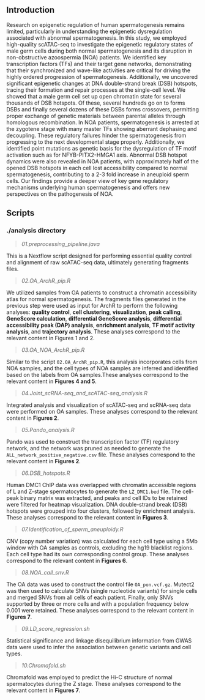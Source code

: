 ## Introduction 


Research on epigenetic regulation of human spermatogenesis remains limited, particularly in understanding the epigenetic dysregulation associated with abnormal spermatogenesis. In this study, we employed high-quality scATAC-seq to investigate the epigenetic regulatory states of male germ cells during both normal spermatogenesis and its disruption in non-obstructive azoospermia (NOA) patients. We identified key transcription factors (TFs) and their target gene networks, demonstrating that their synchronized and wave-like activities are critical for driving the highly ordered progression of spermatogenesis. Additionally, we uncovered significant epigenetic changes at DNA double-strand break (DSB) hotspots, tracing their formation and repair processes at the single-cell level. We showed that a male germ cell set up open chromatin state for several thousands of DSB hotspots. Of these, several hundreds go on to forms DSBs and finally several dozens of these DSBs forms crossovers, permitting proper exchange of genetic materials between parental alleles through homologous recombination. In NOA patients, spermatogenesis is arrested at the zygotene stage with many master TFs showing aberrant dephasing and decoupling. These regulatory failures hinder the spermatogenesis from progressing to the next developmental stage properly. Additionally, we identified point mutations as genetic basis for the dysregulation of TF motif activation such as for NFYB-PITX2-HMGA1 axis. Abnormal DSB hotspot dynamics were also revealed in NOA patients, with approximately half of the opened DSB hotspots in each cell lost accessibility compared to normal spermatogenesis, contributing to a 2-3 fold increase in aneuploid sperm cells. Our findings provide a deeper view of key gene regulatory mechanisms underlying human spermatogenesis and offers new perspectives on the pathogenesis of NOA.

## Scripts
### ./analysis directory
> *01.preprocessing_pipeline.java*

This is a Nextflow script designed for performing essential quality control and alignment of raw scATAC-seq data, ultimately generating fragments files.

> *02.OA_ArchR_pip.R*

We utilized samples from OA patients to construct a chromatin accessibility atlas for normal spermatogenesis. The fragments files generated in the previous step were used as input for ArchR to perform the following analyses: **quality control**, **cell clustering**, **visualization**, **peak calling**, **GeneScore calculation**, **differential GeneScore analysis**, **differential accessibility peak (DAP) analysis**, **enrichment analysis**, **TF motif activity analysis**, and **trajectory analysis**. These analyses correspond to the relevant content in Figures 1 and 2.

> *03.OA_NOA_ArchR_pip.R*

Similar to the script `02.OA_ArchR_pip.R`, this analysis incorporates cells from NOA samples, and the cell types of NOA samples are inferred and identified based on the labels from OA samples.These analyses correspond to the relevant content in **Figures 4 and 5**.

> *04.Joint_scRNA-seq_and_scATAC-seq_analysis.R*

Integrated analysis and visualization of scATAC-seq and scRNA-seq data were performed on OA samples. These analyses correspond to the relevant content in **Figures 2**.

> *05.Pando_analysis.R*

Pando was used to construct the transcription factor (TF) regulatory network, and the network was pruned as needed to generate the `ALL_network_positive_negative.csv` file. These analyses correspond to the relevant content in **Figures 2**.

> *06.DSB_hotspots.R*

Human DMC1 ChIP data was overlapped with chromatin accessible regions of L and Z-stage spermatocytes to generate the `LZ_DMC1.bed` file. The cell-peak binary matrix was extracted, and peaks and cell IDs to be retained were filtered for heatmap visualization. DNA double-strand break (DSB) hotspots were grouped into four clusters, followed by enrichment analysis. These analyses correspond to the relevant content in **Figures 3**.

> *07.Identification_of_sperm_aneuploidy.R*

CNV (copy number variation) was calculated for each cell type using a 5Mb window with OA samples as controls, excluding the hg19 blacklist regions. Each cell type had its own corresponding control group. These analyses correspond to the relevant content in **Figures 6**.

> *08.NOA_call_snv.R*

The OA data was used to construct the control file `OA_pon.vcf.gz`. Mutect2 was then used to calculate SNVs (single nucleotide variants) for single cells and merged SNVs from all cells of each patient. Finally, only SNVs supported by three or more cells and with a population frequency below 0.001 were retained. These analyses correspond to the relevant content in **Figures 7**.

> *09.LD_score_regression.sh*

Statistical significance and linkage disequilibrium information from GWAS data were used to infer the association between genetic variants and cell types.

> *10.Chromafold.sh*

Chromafold was employed to predict the Hi-C structure of normal spermatocytes during the Z stage. These analyses correspond to the relevant content in **Figures 7**.




